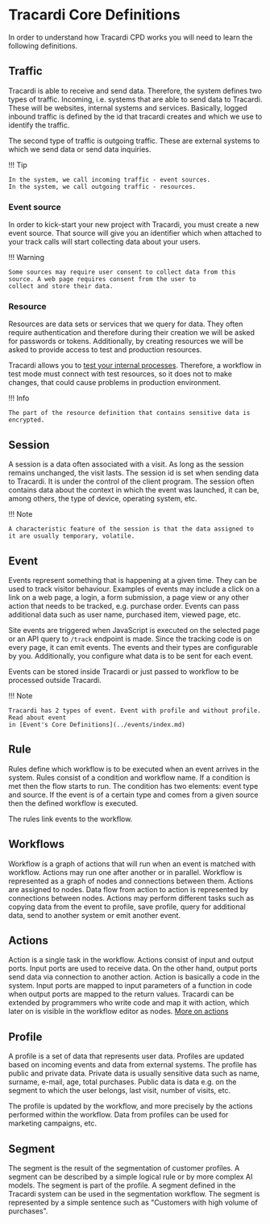 # Tracardi Core Definitions

In order to understand how Tracardi CPD works you will need to learn the following definitions.

## Traffic

Tracardi is able to receive and send data. Therefore, the system defines two types of traffic. Incoming, i.e. systems that
are able to send data to Tracardi. These will be websites, internal systems and services. Basically, logged inbound
traffic is defined by the id that tracardi creates and which we use to identify the traffic.

The second type of traffic is outgoing traffic. These are external systems to which we send data or send data inquiries.

!!! Tip

    In the system, we call incoming traffic - event sources.
    In the system, we call outgoing traffic - resources.

### Event source

In order to kick-start your new project with Tracardi, you must create a new event source. That source will give you an
identifier which when attached to your track calls will start collecting data about your users.

!!! Warning

    Some sources may require user consent to collect data from this source. A web page requires consent from the user to
    collect and store their data.

### Resource

Resources are data sets or services that we query for data. They often require authentication and therefore during their
creation we will be asked for passwords or tokens. Additionally, by creating resources we will be asked to provide 
access to test and production resources.

Tracardi allows you to [test your internal processes](../flow/index.md). Therefore, a workflow in test mode must connect 
with test resources, so it does not to make changes, that could cause problems in production environment.

!!! Info

    The part of the resource definition that contains sensitive data is encrypted. 

## Session

A session is a data often associated with a visit. As long as the session remains unchanged, the visit lasts. The session id is
set when sending data to Tracardi. It is under the control of the client program. The session often contains data about the 
context in which the event was launched, it can be, among others, the type of device, operating system, etc.

!!! Note
    
    A characteristic feature of the session is that the data assigned to it are usually temporary, volatile.


## Event

Events represent something that is happening at a given time. They can be used to track
visitor behaviour. Examples of events may include a click on a link on a web page, a login, a form submission, a page
view or any other action that needs to be tracked, e.g. purchase order. Events can pass additional data such as user
name, purchased item, viewed page, etc.

Site events are triggered when JavaScript is executed on the selected page or an API query to `/track` endpoint is
made. Since the tracking code is on every page, it can emit events. The events and their types are configurable by you.
Additionally, you configure what data is to be sent for each event.

Events can be stored inside Tracardi or just passed to workflow to be processed outside Tracardi.

!!! Note 

    Tracardi has 2 types of event. Event with profile and without profile. Read about event 
    in [Event's Core Definitions](../events/index.md)

## Rule

Rules define which workflow is to be executed when an event arrives in the system. Rules consist of a condition and
workflow name. If a condition is met then the flow starts to run. The condition has two elements: event type and
source. If the event is of a certain type and comes from a given source then the defined workflow is executed. 

The rules link events to the workflow.

## Workflows

Workflow is a graph of actions that will run when an event is matched with workflow. Actions may run one after another or in
parallel. Workflow is represented as a graph of nodes and connections between them. Actions are assigned to nodes. Data
flow from action to action is represented by connections between nodes. Actions may perform different tasks such as
copying data from the event to profile, save profile, query for additional data, send to another system or emit another
event.

## Actions

Action is a single task in the workflow. Actions consist of input and output ports. Input ports are used to receive
data. On the other hand, output ports send data via connection to another action. Action is basically a code in the
system. Input ports are mapped to input parameters of a function in code when output ports are mapped to the return
values. Tracardi can be extended by programmers who write code and map it with action, which later on is visible in the
workflow editor as nodes. [More on actions](../flow/actions/index.md)

## Profile

A profile is a set of data that represents user data. Profiles are updated based on incoming events and data from
external systems. The profile has public and private data. Private data is usually sensitive data such as name, surname,
e-mail, age, total purchases. Public data is data e.g. on the segment to which the user belongs, last visit, number of
visits, etc.

The profile is updated by the workflow, and more precisely by the actions performed within the workflow. Data from
profiles can be used for marketing campaigns, etc.

## Segment

The segment is the result of the segmentation of customer profiles. A segment can be described by a simple logical rule
or by more complex AI models. The segment is part of the profile. A segment defined in the Tracardi system can be used
in the segmentation workflow. The segment is represented by a simple sentence such as "Customers with high volume of
purchases". 
  
